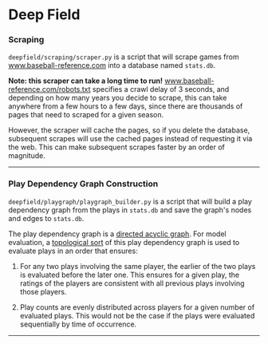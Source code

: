 # Deep Field

### Scraping
`deepfield/scraping/scraper.py` is a script that will scrape games from www.baseball-reference.com into a database named `stats.db`.

**Note: this scraper can take a long time to run!** www.baseball-reference.com/robots.txt specifies a crawl delay of 3 seconds, and depending on how many years you decide to scrape, this can take anywhere from a few hours to a few days, since there are thousands of pages that need to scraped for a given season.

However, the scraper will cache the pages, so if you delete the database, subsequent scrapes will use the cached pages instead of requesting it via the web. This can make subsequent scrapes faster by an order of magnitude.
___
### Play Dependency Graph Construction
`deepfield/playgraph/playgraph_builder.py` is a script that will build a play dependency graph from the plays in `stats.db` and save the graph's nodes and edges to `stats.db`.

The play dependency graph is a [directed acyclic graph](https://en.wikipedia.org/wiki/Directed_acyclic_graph). For model evaluation, a [topological sort](https://en.wikipedia.org/wiki/Topological_sorting) of this play dependency graph is used to evaluate plays in an order that ensures:
1. For any two plays involving the same player, the earlier of the two plays is evaluated before the later one. This ensures for a given play, the ratings of the players are consistent with all previous plays involving those players.

2. Play counts are evenly distributed across players for a given number of evaluated plays. This would not be the case if the plays were evaluated sequentially by time of occurrence.
___